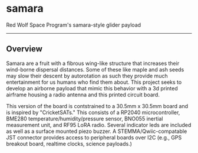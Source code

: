 # samara
Red Wolf Space Program's samara-style glider payload

----------------------------------------------------------
## Overview

Samara are a fruit with a fibrous wing-like structure that increases their wind-borne dispersal distances. Some of these like maple and ash seeds may slow their descent by autorotation as such they provide much entertainment for us humans who find them about. This project seeks to develop an airborne payload that mimic this behavior with a 3d printed airframe housing a radio antenna and this printed circuit board. 

This version of the board is contstrained to a 30.5mm x 30.5mm board and is inspired by "CricketSATs." This consists of a RP2040 microcontroller, BME280 temperature/humidity/pressure sensor, BNO055 inertial measurement unit, and RF95 LoRA radio. Several indicator leds are included as well as a surface mounted piezo buzzer. A STEMMA/Qwiic-compatable JST connector provides access to peripheral boards over I2C (e.g., GPS breakout board, realtime clocks, science payloads.)
